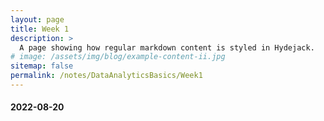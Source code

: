 ```yaml
---
layout: page
title: Week 1
description: >
  A page showing how regular markdown content is styled in Hydejack.
# image: /assets/img/blog/example-content-ii.jpg
sitemap: false
permalink: /notes/DataAnalyticsBasics/Week1
---
```

#### 2022-08-20


